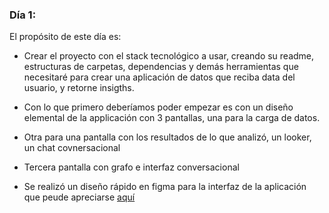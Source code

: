 
### Día 1:

El propósito de este día es:

- Crear el proyecto con el stack tecnológico a usar, creando su readme, estructuras de carpetas, dependencias y demás herramientas que necesitaré para crear una aplicación de datos que reciba data del usuario, y retorne insigths.

- Con lo que primero deberíamos poder empezar es con un diseño elemental de la applicación con 3 pantallas, una para la carga de datos.
- Otra para una pantalla con los resultados de lo que analizó, un looker, un chat covnersacional
- Tercera pantalla con grafo e interfaz conversacional


- Se realizó un diseño rápido en figma para la interfaz de la aplicación que peude apreciarse [aquí](https://www.figma.com/proto/1sRlaywsjf9G5pJtXGfy0q/DataBox?node-id=0-1&t=jDJGynSmRKAICnlc-1
)

